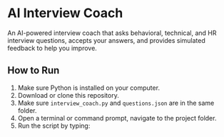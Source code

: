 # AI Interview Coach

An AI-powered interview coach that asks behavioral, technical, and HR interview questions, accepts your answers, and provides simulated feedback to help you improve.

## How to Run

1. Make sure Python is installed on your computer.
2. Download or clone this repository.
3. Make sure `interview_coach.py` and `questions.json` are in the same folder.
4. Open a terminal or command prompt, navigate to the project folder.
5. Run the script by typing:
